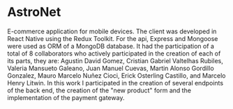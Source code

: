 # AstroNet
E-commerce application for mobile devices. The client was developed in React Native using the Redux Toolkit. For the api, Express and Mongoose were used as ORM of a MongoDB database.
It had the participation of a total of 8 collaborators who actively participated in the creation of each of its parts, they are: Agustin David Gomez, Cristian Gabriel Valtelhas Rubiles, Valeria Mansueto Galeano, Juan Manuel Cuevas, Martin Alonso Gordillo Gonzalez, Mauro Marcelo Nuñez Cioci, Erick Osterling Castillo, and Marcelo Henry Litwin.
In this work I participated in the creation of several endpoints of the back end, the creation of the "new product" form and the implementation of the payment gateway.
